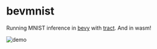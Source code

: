 # bevmnist

Running MNIST inference in [bevy](https://github.com/bevyengine/bevy) with [tract](https://github.com/sonos/tract). And in wasm!

![demo](https://raw.githubusercontent.com/vleue/bevmnist/main/demo.gif)
